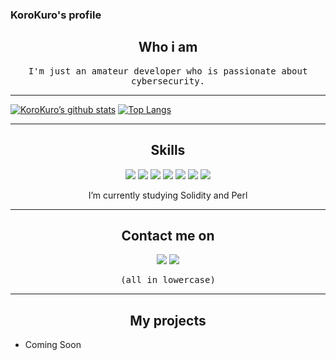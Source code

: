 ### KoroKuro's profile
<h2 align="center">Who i am</h2>
<p align="center"><samp>I'm just an amateur developer who is passionate about cybersecurity.</samp></p>
<hr>

[![KoroKuro’s github stats](https://github-readme-stats.vercel.app/api?username=korokuro324)](https://github.com/korokuro324)
[![Top Langs](https://github-readme-stats.vercel.app/api/top-langs/?username=korokuro324&layout=compact)](https://github.com/korokuro324)
<hr>
<h2 align="center">Skills</h2>
<div align="center">
<img src="https://img.shields.io/badge/c++-%2300599C.svg?style=for-the-badge&logo=c%2B%2B&logoColor=white">
<img src="https://img.shields.io/badge/html5-%23E34F26.svg?style=for-the-badge&logo=html5&logoColor=white">
<img src="https://img.shields.io/badge/css3-%231572B6.svg?style=for-the-badge&logo=css3&logoColor=white">
<img src="https://img.shields.io/badge/javascript-%23323330.svg?style=for-the-badge&logo=javascript&logoColor=%23F7DF1E">
<img src="https://img.shields.io/badge/php-%23777BB4.svg?style=for-the-badge&logo=php&logoColor=white">
<img src="https://img.shields.io/badge/java-%23ED8B00.svg?style=for-the-badge&logo=java&logoColor=white">
<img src="https://img.shields.io/badge/python-3670A0?style=for-the-badge&logo=python&logoColor=ffdd54">
<p>I’m currently studying Solidity and Perl</p>
</div>

<hr>
<h2 align="center">Contact me on</h2>
<p align="center">
    <a href="https://instagram.com/korokuro324" target="_blank"><img src="https://img.shields.io/badge/Korokuro324-%23E4405F.svg?style=for-the-badge&logo=Instagram&logoColor=white"></a>
    <a href="https://github.com/KoroKuro324"><img src="https://img.shields.io/badge/Korokuro＃0763-%237289DA.svg?style=for-the-badge&logo=discord&logoColor=white"></a>
</p>
<p align="center"><samp>(all in lowercase)<samp></p>
<hr>
<h2 align="center">My projects</h2>

- Coming Soon